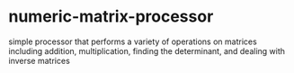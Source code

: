# numeric-matrix-processor
simple processor that performs a variety of operations on matrices including addition, multiplication, finding the determinant, and dealing with inverse matrices
